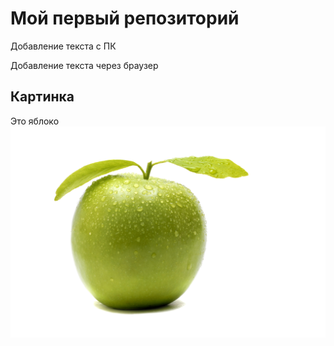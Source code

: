 # Мой первый репозиторий

Добавление текста с ПК

Добавление текста через браузер

## Картинка
Это яблоко
![Яблоко](apple.jpg)
